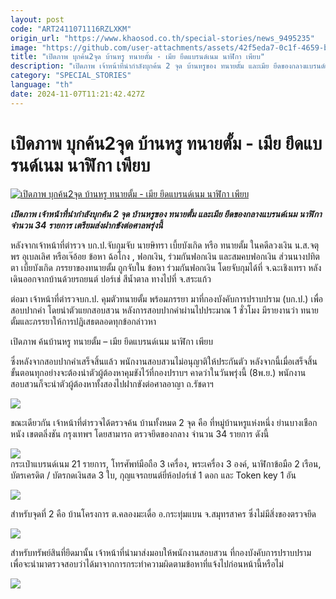 ```yaml
---
layout: post
code: "ART2411071116RZLXKM"
origin_url: "https://www.khaosod.co.th/special-stories/news_9495235"
image: "https://github.com/user-attachments/assets/42f5eda7-0c1f-4659-b924-bd1ab8cc2543"
title: "เปิดภาพ บุกค้น2จุด บ้านหรู ทนายตั้ม - เมีย ยึดแบรนด์เนม นาฬิกา เพียบ"
description: "เปิดภาพ เจ้าหน้าที่นำกำลังบุกค้น 2 จุด บ้านหรูของ ทนายตั้ม และเมีย ยึดของกลางแบรนด์เนม นาฬิกา จำนวน 34 รายการ เตรียมส่งฝากขังต่อศาลพรุ่งนี้"
category: "SPECIAL_STORIES"
language: "th"
date: 2024-11-07T11:21:42.427Z
---
```


# เปิดภาพ บุกค้น2จุด บ้านหรู ทนายตั้ม - เมีย ยึดแบรนด์เนม นาฬิกา เพียบ

[![เปิดภาพ บุกค้น2จุด บ้านหรู ทนายตั้ม - เมีย ยึดแบรนด์เนม นาฬิกา เพียบ](https://www.khaosod.co.th/wpapp/uploads/2024/11/sittra-tum-home07-11-01.jpg "เปิดภาพ บุกค้น2จุด บ้านหรู ทนายตั้ม - เมีย ยึดแบรนด์เนม นาฬิกา เพียบ")](https://www.khaosod.co.th/wpapp/uploads/2024/11/sittra-tum-home07-11-01.jpg)

_**เปิดภาพ เจ้าหน้าที่นำกำลังบุกค้น 2 จุด บ้านหรูของ ทนายตั้ม และเมีย ยึดของกลางแบรนด์เนม นาฬิกา จำนวน 34 รายการ เตรียมส่งฝากขังต่อศาลพรุ่งนี้**_

หลังจากเจ้าหน้าที่ตำรวจ บก.ป.จับกุมจับ นายษิทรา เบี้ยบังเกิด หรือ ทนายตั้ม ในคดีลวงเงิน น.ส.จตุพร อุเบลเลิศ หรือเจ๊อ้อย ข้อหา ฉ้อโกง , ฟอกเงิน, ร่วมกันฟอกเงิน และสมคบฟอกเงิน ส่วนนางปทิตตา เบี้ยบังเกิด ภรรยาของทนายตั้ม ถูกจับใน ข้อหา ร่วมกันฟอกเงิน โดยจับกุมได้ที่ จ.ฉะเชิงเทรา หลังเดินออกจากบ้านด้วยรถยนต์ ปอร์เช่ สีน้ำตาล ทางไปที่ จ.สระแก้ว

ต่อมา เจ้าหน้าที่ตำรวจบก.ป. คุมตัวทนายตั้ม พร้อมภรรยา มาที่กองบังคับการปราบปราม (บก.ป.) เพื่อสอบปากคำ โดยนำตัวแยกสอบสวน หลังการสอบปากคำผ่านไปประมาณ 1 ชั่วโมง มีรายงานว่า ทนายตั้มและภรรยาให้การปฏิเสธตลอดทุกข้อกล่าวหา

เปิดภาพ ค้นบ้านหรู ทนายตั้ม – เมีย ยึดแบรนด์เนม นาฬิกา เพียบ

ซึ่งหลังจากสอบปากคำเสร็จสิ้นแล้ว พนักงานสอบสวนไม่อนุญาติให้ประกันตัว หลังจากนี้เมื่อเสร็จสิ้นขั้นตอนทุกอย่างจะต้องนำตัวผู้ต้องหาคุมขังไว้ที่กองปราบฯ คาดว่าในวันพรุ่งนี้ (8พ.ย.) พนักงานสอบสวนก็จะนำตัวผู้ต้องหาทั้งสองไปฝากขังต่อศาลอาญา ถ.รัชดาฯ

[![](https://www.khaosod.co.th/wpapp/uploads/2024/11/sittra-tum-home07-11-0-6-696x392.jpg)](https://www.khaosod.co.th/wpapp/uploads/2024/11/sittra-tum-home07-11-0-6.jpg)

ขณะเดียวกัน เจ้าหน้าที่ตำรวจได้ตรวจค้น บ้านทั้งหมด 2 จุด คือ ที่หมู่บ้านหรูแห่งหนึ่ง ย่านบางเชือกหนัง เขตตลิ่งชัน กรุงเทพฯ โดยสามารถ ตรวจยึดของกลาง จำนวน 34 รายการ ดังนี้

[![](https://www.khaosod.co.th/wpapp/uploads/2024/11/sittra-tum-home07-11-0-3-696x392.jpg)](https://www.khaosod.co.th/wpapp/uploads/2024/11/sittra-tum-home07-11-0-3.jpg)  
กระเป๋าแบรนด์เนม 21 รายการ, โทรศัพท์มือถือ 3 เครื่อง, พระเครื่อง 3 องค์, นาฬิกาข้อมือ 2 เรือน, บัตรเครดิต / บัตรกดเงินสด 3 ใบ, กุญแจรถยนต์ยี่ห้อปอร์เช่ 1 ดอก และ Token key 1 อัน

[![](https://www.khaosod.co.th/wpapp/uploads/2024/11/sittra-tum-home07-11-0-2-696x392.jpg)](https://www.khaosod.co.th/wpapp/uploads/2024/11/sittra-tum-home07-11-0-2.jpg)

สำหรับจุดที่ 2 คือ บ้านโครงการ ต.คลองมะเดื่อ อ.กระทุ่มแบน จ.สมุทรสาคร ซึ่งไม่มีสิ่งของตรวจยึด

[![](https://www.khaosod.co.th/wpapp/uploads/2024/11/sittra-tum-home07-11-0-1-696x392.jpg)](https://www.khaosod.co.th/wpapp/uploads/2024/11/sittra-tum-home07-11-0-1.jpg)

สำหรับทรัพย์สินที่ยึดมานั้น เจ้าหน้าที่นำมาส่งมอบให้พนักงานสอบสวน ที่กองบังคับการปราบปราม เพื่อจะนำมาตรวจสอบว่าได้มาจากการกระทำความผิดตามข้อหาที่แจ้งไปก่อนหน้านี้หรือไม่

[![](https://www.khaosod.co.th/wpapp/uploads/2024/11/sittra-tum-home07-11-0-8-696x392.jpg)](https://www.khaosod.co.th/wpapp/uploads/2024/11/sittra-tum-home07-11-0-8.jpg)